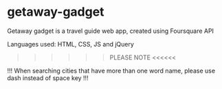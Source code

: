 # getaway-gadget
Getaway gadget is a travel guide web app, created using Foursquare API

Languages used: HTML, CSS, JS and jQuery

>>>>>> PLEASE NOTE <<<<<<

!!! When searching cities that have more than one word name, please use dash instead of space key !!!
